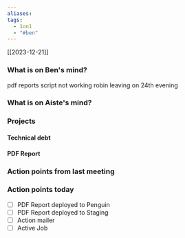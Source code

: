 ```yaml
---
aliases: 
tags:
  - 1on1
  - "#ben"
---
```

[[2023-12-21]]

### What is on Ben's mind?
 pdf reports script not working
 robin leaving on 24th evening
### What is on Aiste's mind?
### Projects
#### Technical debt
#### PDF Report
### Action points from last meeting

### Action points today
- [ ] PDF Report deployed to Penguin
- [ ] PDF Report deployed to Staging
- [ ] Action mailer
- [ ] Active Job
